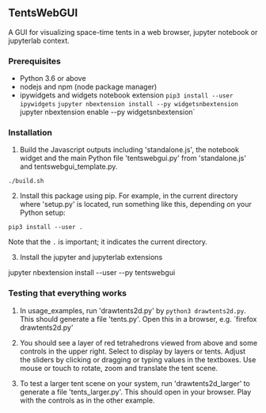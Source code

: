##  TentsWebGUI

A GUI for visualizing space-time tents in a web browser, jupyter notebook or jupyterlab context.

### Prerequisites

* Python 3.6 or above
* nodejs and npm (node package manager)
* ipywidgets and widgets notebook extension
`pip3 install --user ipywidgets`
`jupyter nbextension install --py widgetsnbextension`
jupyter nbextension enable --py widgetsnbextension`

### Installation

1. Build the Javascript outputs including 'standalone.js', the notebook widget and the main Python file 'tentswebgui.py' from 'standalone.js' and tentswebgui_template.py.

`./build.sh`

2. Install this package using pip.  For example, in the current directory where 'setup.py' is located, run something like this, depending on your Python setup:

`pip3 install --user .`

Note that the `.` is important; it indicates the current directory.

3. Install the jupyter and jupyterlab extensions

jupyter nbextension install --user --py tentswebgui


### Testing that everything works

1. In usage_examples, run 'drawtents2d.py' by `python3 drawtents2d.py`.  This should generate a file 'tents.py'.  Open this in a browser, e.g. `firefox drawtents2d.py'

2. You should see a layer of red tetrahedrons viewed from above and some controls in the upper right.  Select to display by layers or tents.  Adjust the sliders by clicking or dragging or typing values in the textboxes.  Use mouse or touch to rotate, zoom and translate the tent scene.

3. To test a larger tent scene on your system, run 'drawtents2d_larger' to generate a file 'tents_larger.py'.   This should open in your browser.  Play with the controls as in the other example.


